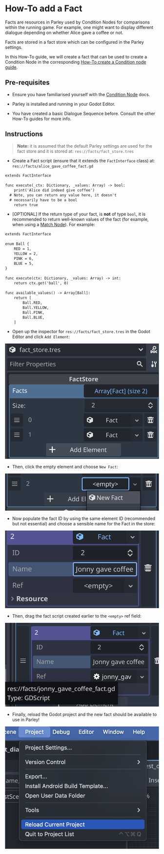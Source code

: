 # How-To add a Fact

Facts are resources in Parley used by Condition Nodes for comparisons within the
running game. For example, one might want to display different dialogue
depending on whether Alice gave a coffee or not.

Facts are stored in a fact store which can be configured in the Parley settings.

In this How-To guide, we will create a fact that can be used to create a
Condition Node in the corresponding
[How-To create a Condition node guide](./how_to_create_condition_node.md).

## Pre-requisites

- Ensure you have familiarised yourself with the
  [Condition Node](../nodes/condition_node.md) docs.

- Parley is installed and running in your Godot Editor.

<!-- TODO: maybe add a link here -->

- You have created a basic Dialogue Sequence before. Consult the other How-To
  guides for more info.

<!-- TODO: update when Parley supports creation of Fact -->

## Instructions

> **Note:** it is assumed that the default Parley settings are used for the fact
> store and it is stored at: `res://facts/fact_store.tres`

- Create a Fact script (ensure that it extends the `FactInterface` class) at:
  `res://facts/alice_gave_coffee_fact.gd`

```gdscript
extends FactInterface

func execute(_ctx: Dictionary, _values: Array) -> bool:
	print('Alice did indeed give coffee')
  # Note, you can return any value here, it doesn't
  # necessarily have to be a bool
	return true
```

- [OPTIONAL] If the return type of your fact, is **not** of type `bool`, it is
  recommended to return well-known values of the fact (for example, when using a
  [Match Node](../nodes/match_node.md)). For example:

```gdscript
extends FactInterface

enum Ball {
	RED = 1,
	YELLOW = 2,
	PINK = 6,
	BLUE = 5,
}

func execute(ctx: Dictionary, _values: Array) -> int:
	return ctx.get('ball', 0)

func available_values() -> Array[Ball]:
	return [
		Ball.RED,
		Ball.YELLOW,
		Ball.PINK,
		Ball.BLUE,
	]
```

- Open up the inspector for `res://facts/fact_store.tres` in the Godot Editor
  and click `Add Element`:

![Add Element](./images/how_to_add_fact/add_element.png)

- Then, click the empty element and choose `New Fact`:

![Click Empty Element](./images/how_to_add_fact/click_empty_element.png)

- Now populate the fact ID by using the same element ID (recommended but not
  essential) and choose a sensible name for the Fact in the store:

![Populate basic fact data](./images/how_to_add_fact/populate_basic_fact_data.png)

- Then, drag the fact script created earlier to the `<empty>` ref field:

![Drag Fact Script](./images/how_to_add_fact/drag_fact_script.png)

<!-- TODO: change/remove this when supported Parley -->

- Finally, reload the Godot project and the new fact should be available to use
  in Parley!

![Reload Godot Editor](./images/how_to_add_fact/reload_godot_editor.png)
